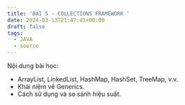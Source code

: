 ```yaml
---
title: 'BÀI 5 - COLLECTIONS FRAMEWORK '
date: 2024-03-13T21:47:41+00:00
draft: false
tags:
  - JAVA
  - source
---
```



Nội dung bài học:
 - ArrayList, LinkedList, HashMap, HashSet, TreeMap, v.v.
 - Khái niệm về Generics.
 - Cách sử dụng và so sánh hiệu suất.
